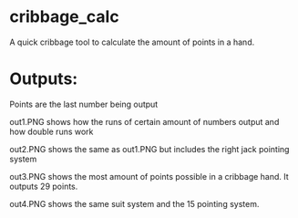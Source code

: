 # cribbage_calc
A quick cribbage tool to calculate the amount of points in a hand.

# Outputs:
Points are the last number being output

out1.PNG shows how the runs of certain amount of numbers output and how double runs work

out2.PNG shows the same as out1.PNG but includes the right jack pointing system

out3.PNG shows the most amount of points possible in a cribbage hand. It outputs 29 points.

out4.PNG shows the same suit system and the 15 pointing system.
